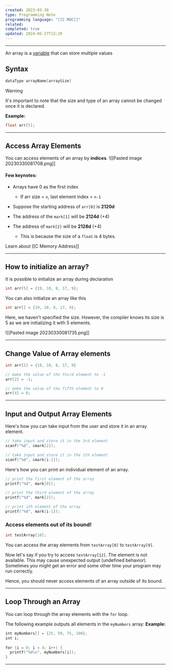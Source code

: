```yaml
---
created: 2023-03-30
type: Programming Note
programming language: "[[C MOC]]"
related: 
completed: true
updated: 2024-05-27T13:29
---
```

---

An array is a [variable](C%20Variables%20And%20Constants.md) that can store multiple values

## Syntax
```c
dataType arrayName[arraySize]
```

>[!warning]
>It's important to note that the size and type of an array cannot be changed once it is declared.

**Example:**
```c
float arr[5];
```

---
## Access Array Elements
You can access elements of an array by **indices**.
![[Pasted image 20230330081708.png]]

#### **Few keynotes**:

- Arrays have 0 as the first index
	- If arr size = `n`, last element index = `n-1`

- Suppose the starting address of `arr[0]` is **2120d**
- The address of the `mark[1]` will be **2124d** (+4)
- The address of `mark[2]` will be **2128d** (+4)
	- This is because the size of a `float` is 4 bytes.

Learn about [[C Memory Address]]

---

## How to initialize an array?

It is possible to initialize an array during declaration
```c
int arr[5] = {19, 10, 8, 17, 9};
```

You can also initialize an array like this
```c
int arr[] = {19, 10, 8, 17, 9};
```
Here, we haven't specified the size. However, the compiler knows its size is 5 as we are initializing it with 5 elements.

![[Pasted image 20230330081735.png]]

---

## Change Value of Array elements

```c
int arr[5] = {19, 10, 8, 17, 9}

// make the value of the third element to -1
arr[2] = -1;

// make the value of the fifth element to 0
arr[4] = 0;
```

---

## Input and Output Array Elements

Here's how you can take input from the user and store it in an array element.
```c
// take input and store it in the 3rd element
​scanf("%d", &mark[2]);

// take input and store it in the ith element
scanf("%d", &mark[i-1]);
```

Here's how you can print an individual element of an array.
```c
// print the first element of the array
printf("%d", mark[0]);

// print the third element of the array
printf("%d", mark[2]);

// print ith element of the array
printf("%d", mark[i-1]);
```

### Access elements out of its bound!
```c
int testArray[10];
```
You can access the array elements from `testArray[0]` to `testArray[9]`.

Now let's say if you try to access `testArray[12]`. The element is not available. This may cause unexpected output (undefined behavior). Sometimes you might get an error and some other time your program may run correctly.

Hence, you should never access elements of an array outside of its bound.

---

## Loop Through an Array

You can loop through the array elements with the `for` loop.

The following example outputs all elements in the `myNumbers` array:
**Example:**
```c
int myNumbers[] = {25, 50, 75, 100};  
int i;  
  
for (i = 0; i < 4; i++) {  
  printf("%d\n", myNumbers[i]);  
}
```

---
